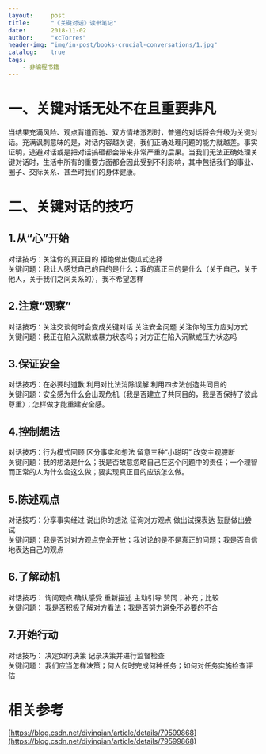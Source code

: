 ```yaml
---
layout:     post
title:      "《关键对话》读书笔记"
date:       2018-11-02
author:     "xcTorres"
header-img: "img/in-post/books-crucial-conversations/1.jpg"
catalog:    true
tags:
    - 非编程书籍
---
```


# 一、关键对话无处不在且重要非凡
当结果充满风险、观点背道而驰、双方情绪激烈时，普通的对话将会升级为关键对话。充满讽刺意味的是，对话内容越关键，我们正确处理问题的能力就越差。事实证明，逃避对话或是把对话搞砸都会带来非常严重的后果。当我们无法正确处理关键对话时，生活中所有的重要方面都会因此受到不利影响，其中包括我们的事业、圈子、交际关系、甚至时我们的身体健康。

# 二、关键对话的技巧

## 1.从“心”开始   
对话技巧：关注你的真正目的  拒绝做出傻瓜式选择  
关键问题：我让人感觉自己的目的是什么；我的真正目的是什么（关于自己，关于他人，关于我们之间关系的），我不希望怎样

## 2.注意“观察”  
对话技巧：关注交谈何时会变成关键对话  关注安全问题  关注你的压力应对方式  
关键问题：我正在陷入沉默或暴力状态吗；对方正在陷入沉默或压力状态吗

## 3.保证安全  
对话技巧：在必要时道歉  利用对比法消除误解  利用四步法创造共同目的  
关键问题：安全感为什么会出现危机（我是否建立了共同目的，我是否保持了彼此尊重）；怎样做才能重建安全感。

## 4.控制想法  
对话技巧：行为模式回顾  区分事实和想法  留意三种“小聪明”  改变主观臆断  
关键问题：我的想法是什么；我是否故意忽略自己在这个问题中的责任；一个理智而正常的人为什么会这么做；要实现真正目的应该怎么做。

## 5.陈述观点  
对话技巧：分享事实经过  说出你的想法  征询对方观点  做出试探表达  鼓励做出尝试  
关键问题：我是否对对方观点完全开放；我讨论的是不是真正的问题；我是否自信地表达自己的观点

## 6.了解动机  
对话技巧： 询问观点  确认感受  重新描述  主动引导  赞同；补充；比较  
关键问题： 我是否积极了解对方看法；我是否努力避免不必要的不合

## 7.开始行动
对话技巧： 决定如何决策  记录决策并进行监督检查  
关键问题： 我们应当怎样决策；何人何时完成何种任务；如何对任务实施检查评估  

# 相关参考  
[https://blog.csdn.net/diyinqian/article/details/79599868](https://blog.csdn.net/diyinqian/article/details/79599868)